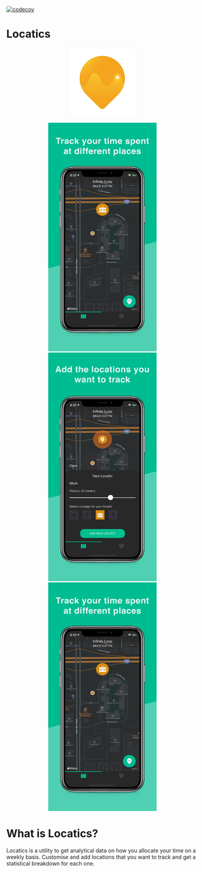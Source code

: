 [![codecov](https://codecov.io/gh/LukeSmith16/Locatics/branch/onboarding-feature/graph/badge.svg)](https://codecov.io/gh/LukeSmith16/Locatics)

# Locatics
<p align="center">
  <img src="https://github.com/LukeSmith16/Locatics/blob/pre-release/Icon-60%403x.png">
</p>

<p align="center">
  <img src="https://github.com/LukeSmith16/Locatics/blob/pre-release/xs-03.png" width="285" height="600">
  <img src="https://github.com/LukeSmith16/Locatics/blob/pre-release/1.png" width="285" height="600">
  <img src="https://github.com/LukeSmith16/Locatics/blob/pre-release/xs-03-iOS-1242x2688.png" width="285" height="600">
</p>

# What is Locatics?
Locatics is a utility to get analytical data on how you allocate your time on a weekly basis. Customise and add locations that you want to track and get a statistical breakdown for each one.
